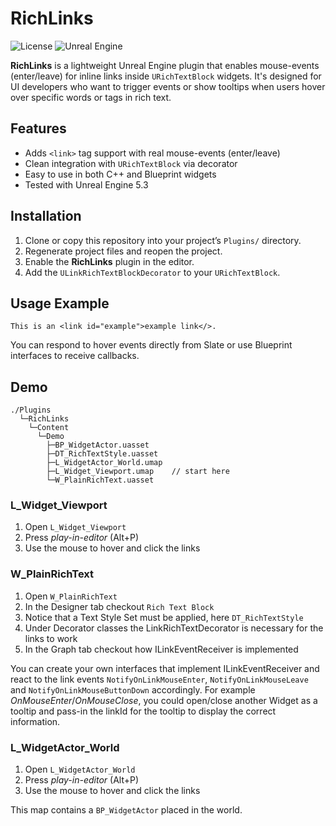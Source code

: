 # RichLinks
![License](https://img.shields.io/badge/license-MIT-green)
![Unreal Engine](https://img.shields.io/badge/UE-5.3-blue)


**RichLinks** is a lightweight Unreal Engine plugin that enables mouse-events (enter/leave) for inline links inside `URichTextBlock` widgets. It's designed for UI developers who want to trigger events or show tooltips when users hover over specific words or tags in rich text.

## Features

- Adds `<link>` tag support with real mouse-events (enter/leave)
- Clean integration with `URichTextBlock` via decorator
- Easy to use in both C++ and Blueprint widgets
- Tested with Unreal Engine 5.3

## Installation

1. Clone or copy this repository into your project’s `Plugins/` directory.
2. Regenerate project files and reopen the project.
3. Enable the **RichLinks** plugin in the editor.
4. Add the `ULinkRichTextBlockDecorator` to your `URichTextBlock`.

## Usage Example

```
This is an <link id="example">example link</>.
```

You can respond to hover events directly from Slate or use Blueprint interfaces to receive callbacks.

## Demo
```
./Plugins
  └─RichLinks
    └─Content
      └─Demo
        ├─BP_WidgetActor.uasset
        ├─DT_RichTextStyle.uasset
        ├─L_WidgetActor_World.umap
        ├─L_Widget_Viewport.umap    // start here 
        └─W_PlainRichText.uasset
```

### L_Widget_Viewport

1. Open `L_Widget_Viewport`
2. Press *play-in-editor* (Alt+P)
3. Use the mouse to hover and click the links

### W_PlainRichText

1. Open `W_PlainRichText`
2. In the Designer tab checkout `Rich Text Block` 
3. Notice that a Text Style Set must be applied, here `DT_RichTextStyle`
4. Under Decorator classes the LinkRichTextDecorator is necessary for the links to work
3. In the Graph tab checkout how ILinkEventReceiver is implemented

You can create your own interfaces that implement ILinkEventReceiver and react to the link events `NotifyOnLinkMouseEnter`, `NotifyOnLinkMouseLeave` and `NotifyOnLinkMouseButtonDown` accordingly. For example *OnMouseEnter*/*OnMouseClose*, you could open/close another Widget as a tooltip and pass-in the linkId for the tooltip to display the correct information.

### L_WidgetActor_World

1. Open `L_WidgetActor_World`
2. Press *play-in-editor* (Alt+P)
3. Use the mouse to hover and click the links

This map contains a `BP_WidgetActor` placed in the world.
